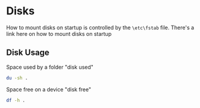 

# Disks
How to mount disks on startup is controlled by the `\etc\fstab` file. There's a link here on how to mount disks on startup

## Disk Usage
Space used by a folder "disk used"
```bash
du -sh .
```
Space free on a device "disk free"
```bash
df -h .
```

